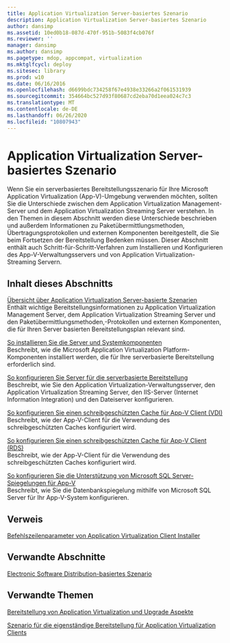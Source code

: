 ```yaml
---
title: Application Virtualization Server-basiertes Szenario
description: Application Virtualization Server-basiertes Szenario
author: dansimp
ms.assetid: 10ed0b18-087d-470f-951b-5083f4cb076f
ms.reviewer: ''
manager: dansimp
ms.author: dansimp
ms.pagetype: mdop, appcompat, virtualization
ms.mktglfcycl: deploy
ms.sitesec: library
ms.prod: w10
ms.date: 06/16/2016
ms.openlocfilehash: d6699bdc734258f67e4938e33266a2f061531939
ms.sourcegitcommit: 354664bc527d93f80687cd2eba70d1eea024c7c3
ms.translationtype: MT
ms.contentlocale: de-DE
ms.lasthandoff: 06/26/2020
ms.locfileid: "10807943"
---
```

# Application Virtualization Server-basiertes Szenario


Wenn Sie ein serverbasiertes Bereitstellungsszenario für Ihre Microsoft Application Virtualization (App-V)-Umgebung verwenden möchten, sollten Sie die Unterschiede zwischen dem Application Virtualization Management-Server und dem Application Virtualization Streaming Server verstehen. In den Themen in diesem Abschnitt werden diese Unterschiede beschrieben und außerdem Informationen zu Paketübermittlungsmethoden, Übertragungsprotokollen und externen Komponenten bereitgestellt, die Sie beim Fortsetzen der Bereitstellung Bedenken müssen. Dieser Abschnitt enthält auch Schritt-für-Schritt-Verfahren zum Installieren und Konfigurieren des App-V-Verwaltungsservers und von Application Virtualization-Streaming Servern.

## Inhalt dieses Abschnitts


<a href="" id="application-virtualization-server-based-scenario-overview"></a>[Übersicht über Application Virtualization Server-basierte Szenarien](application-virtualization-server-based-scenario-overview.md)  
Enthält wichtige Bereitstellungsinformationen zu Application Virtualization Management Server, dem Application Virtualization Streaming Server und den Paketübermittlungsmethoden,-Protokollen und externen Komponenten, die für Ihren Server basierten Bereitstellungsplan relevant sind.

<a href="" id="how-to-install-the-servers-and-system-components"></a>[So installieren Sie die Server und Systemkomponenten](how-to-install-the-servers-and-system-components.md)  
Beschreibt, wie die Microsoft Application Virtualization Platform-Komponenten installiert werden, die für Ihre serverbasierte Bereitstellung erforderlich sind.

<a href="" id="how-to-configure-servers-for-server-based-deployment"></a>[So konfigurieren Sie Server für die serverbasierte Bereitstellung](how-to-configure-servers-for-server-based-deployment.md)  
Beschreibt, wie Sie den Application Virtualization-Verwaltungsserver, den Application Virtualization Streaming Server, den IIS-Server (Internet Information Integration) und den Dateiserver konfigurieren.

<a href="" id="how-to-configure-a-read-only-cache-on-the-app-v-client--vdi-"></a>[So konfigurieren Sie einen schreibgeschützten Cache für App-V Client (VDI)](how-to-configure-a-read-only-cache-on-the-app-v-client--vdi-.md)  
Beschreibt, wie der App-V-Client für die Verwendung des schreibgeschützten Caches konfiguriert wird.

<a href="" id="how-to-configure-a-read-only-cache-on-the-app-v-client--rds-"></a>[So konfigurieren Sie einen schreibgeschützten Cache für App-V Client (RDS)](how-to-configure-a-read-only-cache-on-the-app-v-client--rds--sp1.md)  
Beschreibt, wie der App-V-Client für die Verwendung des schreibgeschützten Caches konfiguriert wird.

<a href="" id="how-to-configure-microsoft-sql-server-mirroring-support-for-app-v"></a>[So konfigurieren Sie die Unterstützung von Microsoft SQL Server-Spiegelungen für App-V](how-to-configure-microsoft-sql-server-mirroring-support-for-app-v.md)  
Beschreibt, wie Sie die Datenbankspiegelung mithilfe von Microsoft SQL Server für Ihr App-V-System konfigurieren.

## Verweis


[Befehlszeilenparameter von Application Virtualization Client Installer](application-virtualization-client-installer-command-line-parameters.md)

## Verwandte Abschnitte


[Electronic Software Distribution-basiertes Szenario](electronic-software-distribution-based-scenario.md)

## Verwandte Themen


[Bereitstellung von Application Virtualization und Upgrade Aspekte](application-virtualization-deployment-and-upgrade-considerations.md)

[Szenario für die eigenständige Bereitstellung für Application Virtualization Clients](stand-alone-delivery-scenario-for-application-virtualization-clients.md)

 

 





